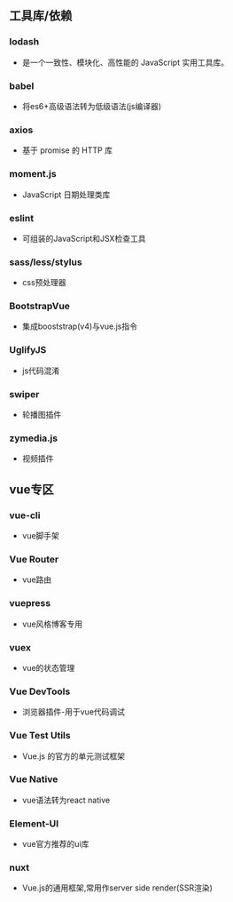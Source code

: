 ## 工具库/依赖

### lodash

- 是一个一致性、模块化、高性能的 JavaScript 实用工具库。

### babel

- 将es6+高级语法转为低级语法(js编译器)

### axios

- 基于 promise 的 HTTP 库

### moment.js

- JavaScript 日期处理类库

### eslint

- 可组装的JavaScript和JSX检查工具

### sass/less/stylus

- css预处理器

### BootstrapVue

- 集成booststrap(v4)与vue.js指令

### UglifyJS

- js代码混淆

### swiper

- 轮播图插件

### zymedia.js

- 视频插件

## vue专区

### vue-cli

- vue脚手架

### Vue Router

- vue路由

### vuepress

- vue风格博客专用

### vuex

- vue的状态管理

### Vue DevTools

- 浏览器插件-用于vue代码调试

### Vue Test Utils

-  Vue.js 的官方的单元测试框架

### Vue Native

- vue语法转为react native

### Element-UI

- vue官方推荐的ui库

### nuxt

- Vue.js的通用框架,常用作server side render(SSR渲染)